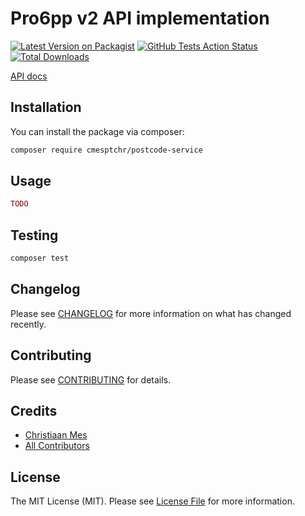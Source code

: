 # Pro6pp v2 API implementation

[![Latest Version on Packagist](https://img.shields.io/packagist/v/cmesptchr/postcode-service.svg?style=flat-square)](https://packagist.org/packages/cmesptchr/postcode-service)
[![GitHub Tests Action Status](https://img.shields.io/github/workflow/status/cmesptchr/postcode-service/run-tests?label=tests)](https://github.com/cmesptchr/postcode-service/actions?query=workflow%3Arun-tests+branch%3Amaster)
[![Total Downloads](https://img.shields.io/packagist/dt/cmesptchr/postcode-service.svg?style=flat-square)](https://packagist.org/packages/cmesptchr/postcode-service)


[API docs]((https://pro6pp.nl/docs/v2/redoc))

## Installation

You can install the package via composer:

```bash
composer require cmesptchr/postcode-service
```

## Usage

``` php
TODO
```

## Testing

``` bash
composer test
```

## Changelog

Please see [CHANGELOG](CHANGELOG.md) for more information on what has changed recently.

## Contributing

Please see [CONTRIBUTING](CONTRIBUTING.md) for details.

## Credits

- [Christiaan Mes](https://github.com/cmesptchr)
- [All Contributors](../../contributors)

## License

The MIT License (MIT). Please see [License File](LICENSE.md) for more information.
